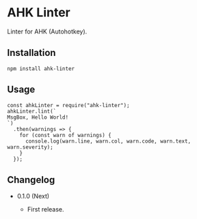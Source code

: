 AHK Linter
==========

Linter for AHK (Autohotkey).

Installation
------------

```
npm install ahk-linter
```

Usage
-----

```
const ahkLinter = require("ahk-linter");
ahkLinter.lint(`
MsgBox, Hello World!
`)
  .then(warnings => {
    for (const warn of warnings) {
      console.log(warn.line, warn.col, warn.code, warn.text, warn.severity);
    }
  });
```

Changelog
---------

* 0.1.0 (Next)

  - First release.
